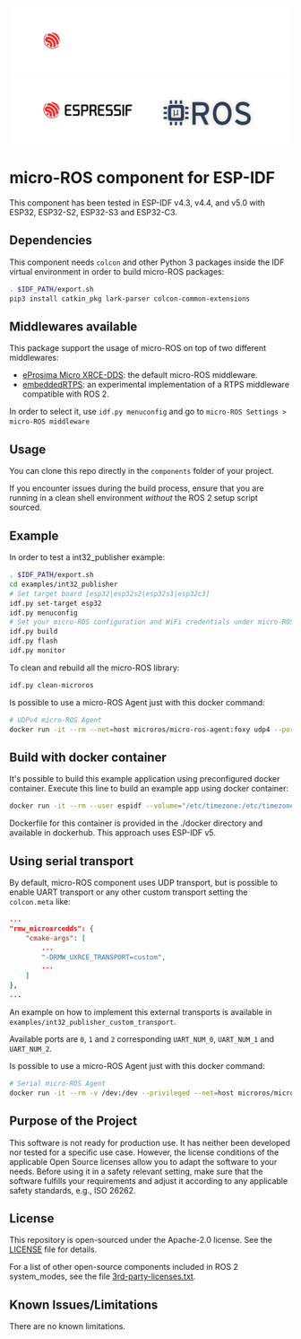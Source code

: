 ![banner](.images/banner-dark-theme.png#gh-dark-mode-only)
![banner](.images/banner-light-theme.png#gh-light-mode-only)

# micro-ROS component for ESP-IDF

This component has been tested in ESP-IDF v4.3, v4.4, and v5.0 with ESP32, ESP32-S2, ESP32-S3 and ESP32-C3.

## Dependencies

This component needs `colcon` and other Python 3 packages inside the IDF virtual environment in order to build micro-ROS packages:

```bash
. $IDF_PATH/export.sh
pip3 install catkin_pkg lark-parser colcon-common-extensions
```

## Middlewares available

This package support the usage of micro-ROS on top of two different middlewares:
- [eProsima Micro XRCE-DDS](https://micro-xrce-dds.docs.eprosima.com/en/latest/): the default micro-ROS middleware.
- [embeddedRTPS](https://github.com/embedded-software-laboratory/embeddedRTPS): an experimental implementation of a RTPS middleware compatible with ROS 2.

In order to select it, use `idf.py menuconfig` and go to `micro-ROS Settings > micro-ROS middleware`
## Usage

You can clone this repo directly in the `components` folder of your project.

If you encounter issues during the build process, ensure that you are running in a clean shell environment _without_ the ROS 2 setup script sourced.

## Example

In order to test a int32_publisher example:

```bash
. $IDF_PATH/export.sh
cd examples/int32_publisher
# Set target board [esp32|esp32s2|esp32s3|esp32c3]
idf.py set-target esp32
idf.py menuconfig
# Set your micro-ROS configuration and WiFi credentials under micro-ROS Settings
idf.py build
idf.py flash
idf.py monitor
```

To clean and rebuild all the micro-ROS library:

```bash
idf.py clean-microros
```

Is possible to use a micro-ROS Agent just with this docker command:

```bash
# UDPv4 micro-ROS Agent
docker run -it --rm --net=host microros/micro-ros-agent:foxy udp4 --port 8888 -v6
```

## Build with docker container

It's possible to build this example application using preconfigured docker container. Execute this line to build an example app using docker container:

```bash
docker run -it --rm --user espidf --volume="/etc/timezone:/etc/timezone:ro" -v  $(pwd):/micro_ros_espidf_component -v  /dev:/dev --privileged --workdir /micro_ros_espidf_component microros/esp-idf-microros:latest /bin/bash  -c "cd examples/int32_publisher; idf.py menuconfig build flash monitor"
```

Dockerfile for this container is provided in the ./docker directory and available in dockerhub. This approach uses ESP-IDF v5.

## Using serial transport

By default, micro-ROS component uses UDP transport, but is possible to enable UART transport or any other custom transport setting the `colcon.meta` like:

```json
...
"rmw_microxrcedds": {
    "cmake-args": [
        ...
        "-DRMW_UXRCE_TRANSPORT=custom",
        ...
    ]
},
...
```

An example on how to implement this external transports is available in `examples/int32_publisher_custom_transport`.

Available ports are `0`, `1` and `2` corresponding `UART_NUM_0`, `UART_NUM_1` and `UART_NUM_2`.

Is possible to use a micro-ROS Agent just with this docker command:

```bash
# Serial micro-ROS Agent
docker run -it --rm -v /dev:/dev --privileged --net=host microros/micro-ros-agent:foxy serial --dev [YOUR BOARD PORT] -v6
```

## Purpose of the Project

This software is not ready for production use. It has neither been developed nor
tested for a specific use case. However, the license conditions of the
applicable Open Source licenses allow you to adapt the software to your needs.
Before using it in a safety relevant setting, make sure that the software
fulfills your requirements and adjust it according to any applicable safety
standards, e.g., ISO 26262.

## License

This repository is open-sourced under the Apache-2.0 license. See the [LICENSE](LICENSE) file for details.

For a list of other open-source components included in ROS 2 system_modes,
see the file [3rd-party-licenses.txt](3rd-party-licenses.txt).

## Known Issues/Limitations

There are no known limitations.
